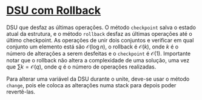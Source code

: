 # [DSU com Rollback](rollback_dsu.cpp)

DSU que desfaz as últimas operações. O método `checkpoint` salva o estado atual da estrutura, e o método `rollback` desfaz as últimas operações até o último checkpoint. As operações de unir dois conjuntos e verificar em qual conjunto um elemento está são $\mathcal{O}(\log n)$, o rollback é $\mathcal{O}(k)$, onde $k$ é o número de alterações a serem desfeitas e o `checkpoint` é $\mathcal{O}(1)$. Importante notar que o rollback não altera a complexidade de uma solução, uma vez que $\sum k = \mathcal{O}(q)$, onde $q$ é o número de operações realizadas.

Para alterar uma variável da DSU durante o unite, deve-se usar o método `change`, pois ele coloca as alterações numa stack para depois poder revertê-las.